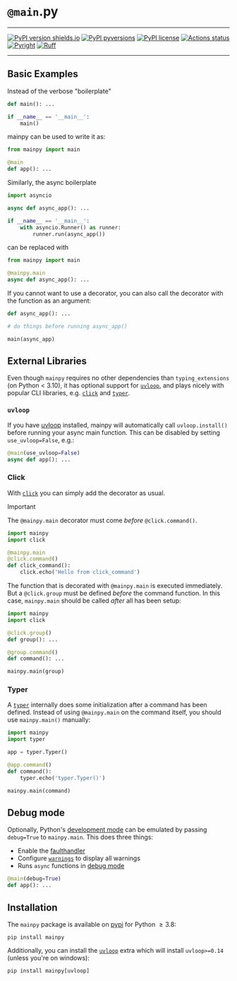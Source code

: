 # `@main`.py

-----

[![PyPI version shields.io](https://img.shields.io/pypi/v/mainpy.svg)][PYPI]
[![PyPI pyversions](https://img.shields.io/pypi/pyversions/mainpy.svg)][PYPI]
[![PyPI license](https://img.shields.io/pypi/l/mainpy.svg)][PYPI]
[![Actions status](https://github.com/jorenham/mainpy/workflows/CI/badge.svg)][CI]
[![Pyright](https://microsoft.github.io/pyright/img/pyright_badge.svg)][PYRIGHT]
[![Ruff](https://img.shields.io/endpoint?url=https://raw.githubusercontent.com/astral-sh/ruff/main/assets/badge/v2.json)][RUFF]

-----

## Basic Examples

Instead of the verbose "boilerplate"

```python
def main(): ...

if __name__ == '__main__':
    main()
```

mainpy can be used to write it as:

```python
from mainpy import main

@main
def app(): ...
```

Similarly, the async boilerplate

```python
import asyncio

async def async_app(): ...

if __name__ == '__main__':
    with asyncio.Runner() as runner:
        runner.run(async_app())
```

can be replaced with

```python
from mainpy import main

@mainpy.main
async def async_app(): ...
```

If you cannot want to use a decorator, you can also call the decorator
with the function as an argument:

```python
def async_app(): ...

# do things before running async_app()

main(async_app)
```


## External Libraries

Even though `mainpy` requires no other dependencies than `typing_extensions`
(on Python < 3.10), it has optional support for [`uvloop`][UVLOOP], and plays
nicely with popular CLI libraries, e.g. [`click`][CLICK] and [`typer`][TYPER].

### `uvloop`

If you have [uvloop][UVLOOP] installed, mainpy will automatically call
`uvloop.install()` before running your async main function.
This can be disabled by setting `use_uvloop=False`, e.g.:

```python
@main(use_uvloop=False)
async def app(): ...
```

### Click

With [`click`][CLICK] you can simply add the decorator as usual.

> [!IMPORTANT]
> The `@mainpy.main` decorator must come *before* `@click.command()`.

```python
import mainpy
import click

@mainpy.main
@click.command()
def click_command():
    click.echo('Hello from click_command')
```

The function that is decorated with `@mainpy.main` is executed immediately.
But a `@click.group` must be defined *before* the command function.
In this case, `mainpy.main` should be called *after* all has been setup:

```python
import mainpy
import click

@click.group()
def group(): ...

@group.command()
def command(): ...

mainpy.main(group)
```

### Typer

A [`typer`][TYPER] internally does some initialization after a command
has been defined.
Instead of using `@mainpy.main` on the command itself, you should use
`mainpy.main()` manually:

```python
import mainpy
import typer

app = typer.Typer()

@app.command()
def command():
    typer.echo('typer.Typer()')

mainpy.main(command)
```

## Debug mode

Optionally, Python's [development mode][DEVMODE] can be emulated by passing
`debug=True` to `mainpy.main`. This does three things:

- Enable the [faulthandler][FAULTHANDLER]
- Configure [`warnings`][WARNINGS] to display all warnings
- Runs `async` functions in [debug mode][ADEBUG]

```python
@main(debug=True)
def app(): ...
```

## Installation

The `mainpy` package is available on [pypi][PYPI] for Python $\ge 3.8$:

```shell
pip install mainpy
```

Additionally, you can install the [`uvloop`][UVLOOP] extra which will install
`uvloop>=0.14` (unless you're on windows):

```shell
pip install mainpy[uvloop]
```

[PYPI]: https://pypi.org/project/mainpy/
[CI]: https://github.com/jorenham/mainpy/actions
[PYRIGHT]: https://microsoft.github.io/pyright/
[RUFF]: https://github.com/astral-sh/ruff
[UVLOOP]: https://github.com/MagicStack/uvloop
[CLICK]: https://github.com/pallets/click
[TYPER]: https://github.com/tiangolo/typer
[DEVMODE]: https://docs.python.org/3/library/devmode.html
[FAULTHANDLER]: https://docs.python.org/3/library/faulthandler.html
[WARNINGS]: https://docs.python.org/3/library/warnings.html
[ADEBUG]: https://docs.python.org/3/library/asyncio-dev.html#asyncio-debug-mode
